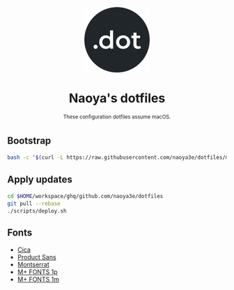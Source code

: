 <div align="center">
  <img src=".github/dot.png" width="150px">
  <h1 align="center">Naoya's dotfiles</h1>
  <sup align="center">These configuration dotfiles assume macOS.</sup>
</div>

## Bootstrap

```sh
bash -c "$(curl -L https://raw.githubusercontent.com/naoya3e/dotfiles/master/scripts/bootstrap.sh)"
```

## Apply updates

```sh
cd $HOME/workspace/ghq/github.com/naoya3e/dotfiles
git pull --rebase
./scripts/deploy.sh
```

## Fonts

- [Cica](https://github.com/miiton/Cica)
- [Product Sans](https://befonts.com/product-sans-font.html)
- [Montserrat](https://fonts.google.com/specimen/Montserrat?selection.family=Montserrat)
- [M+ FONTS 1p](https://mplus-fonts.osdn.jp/about.html)
- [M+ FONTS 1m](https://mplus-fonts.osdn.jp/about.html)
